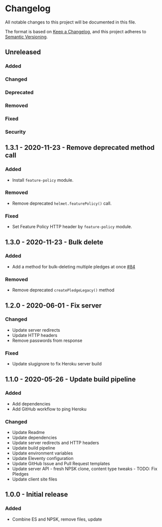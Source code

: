 # Changelog
All notable changes to this project will be documented in this file.

The format is based on [Keep a Changelog](changelog),
and this project adheres to [Semantic Versioning](semver).

## Unreleased

### Added

### Changed

### Deprecated

### Removed

### Fixed

### Security

## 1.3.1 - 2020-11-23 - Remove deprecated method call

### Added
- Install `feature-policy` module.

### Removed
- Remove deprecated `helmet.featurePolicy()` call.

### Fixed
- Set Feature Policy HTTP header by `feature-policy` module.

## 1.3.0 - 2020-11-23 - Bulk delete

### Added
- Add a method for bulk-deleting multiple pledges at once [#84][#84]

### Removed
- Remove deprecated `createPledgeLegacy()` method

## 1.2.0 - 2020-06-01 - Fix server

### Changed
- Update server redirects
- Update HTTP headers
- Remove passwords from response

### Fixed
- Update slugignore to fix Heroku server build

## 1.1.0 - 2020-05-26 - Update build pipeline

### Added
- Add dependencies
- Add GitHub workflow to ping Heroku

### Changed
- Update Readme
- Update dependencies
- Update server redirects and HTTP headers
- Update build pipeline
- Update environment variables
- Update Eleventy configuration
- Update GitHub Issue and Pull Request templates
- Update server API - fresh NPSK clone, content type tweaks - TODO: Fix Pledges
- Update client site files

## 1.0.0 - Initial release

### Added
- Combine ES and NPSK, remove files, update

[changelog]: https://keepachangelog.com/en/1.0.0/
[semver]: https://semver.org/spec/v2.0.0.html
[#84]: https://github.com/Visual-Communications/fair-housing-pledge/issues/84
